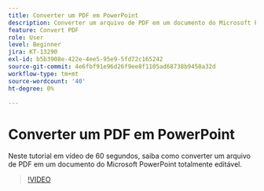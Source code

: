 ```yaml
---
title: Converter um PDF em PowerPoint
description: Converter um arquivo de PDF em um documento do Microsoft PowerPoint totalmente editável
feature: Convert PDF
role: User
level: Beginner
jira: KT-13290
exl-id: b5b3908e-422e-4ee5-95e9-5fd72c165242
source-git-commit: 4e6fbf91e96d26f9ee8f1105ad68738b9450a32d
workflow-type: tm+mt
source-wordcount: '40'
ht-degree: 0%

---
```


# Converter um PDF em PowerPoint

Neste tutorial em vídeo de 60 segundos, saiba como converter um arquivo de PDF em um documento do Microsoft PowerPoint totalmente editável.

>[!VIDEO](https://video.tv.adobe.com/v/342629?quality=12&learn=on&hidetitle=true)
